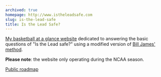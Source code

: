 ```yaml
---
archived: true
homepage: http://www.istheleadsafe.com
slug: is-the-lead-safe
title: Is the Lead Safe?
---
```


[My basketball at a glance website][1] dedicated to answering the basic
questions of "Is the Lead safe?" using a modified version of
[Bill James' method][2].

**Please note**: the website only operating during the NCAA season.

[Public roadmap](https://trello.com/b/AdBKPdGb)

[1]: http://www.istheleadsafe.com/
[2]: http://www.slate.com/articles/sports/sports_nut/2008/03/the_lead_is_safe.html
